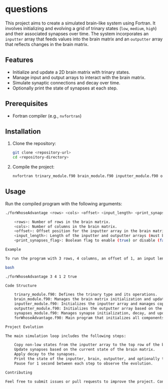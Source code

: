 # questions
This project aims to create a simulated brain-like system using Fortran. It involves initializing and evolving a grid of trinary states (`low`, `medium`, `high`) and their associated synapses over time. The system incorporates an `inputter` array that feeds values into the brain matrix and an `outputter` array that reflects changes in the brain matrix.

## Features

- Initialize and update a 2D brain matrix with trinary states.
- Manage input and output arrays to interact with the brain matrix.
- Simulate synaptic connections and decay over time.
- Optionally print the state of synapses at each step.

## Prerequisites

- Fortran compiler (e.g., `nvfortran`)

## Installation

1. Clone the repository:

    ```bash
    git clone <repository-url>
    cd <repository-directory>
    ```

2. Compile the project:

    ```bash
    nvfortran trinary_module.f90 brain_module.f90 inputter_module.f90 outputter_module.f90 synapses_module.f90 forWhoseAdvantage.f90 -o forWhoseAdvantage
    ```

## Usage

Run the compiled program with the following arguments:

```bash
./forWhoseAdvantage <rows> <cols> <offset> <input_length> <print_synapses_flag>

    <rows>: Number of rows in the brain matrix.
    <cols>: Number of columns in the brain matrix.
    <offset>: Offset position for the inputter array in the brain matrix.
    <input_length>: Length of the inputter and outputter arrays (must be less than or equal to the number of columns).
    <print_synapses_flag>: Boolean flag to enable (true) or disable (false) synapse printout.

Example

To run the program with 3 rows, 4 columns, an offset of 1, an input length of 2, and synapse printout enabled:

bash

./forWhoseAdvantage 3 4 1 2 true

Code Structure

    trinary_module.f90: Defines the trinary type and its operations.
    brain_module.f90: Manages the brain matrix initialization and updates based on synapses.
    inputter_module.f90: Initializes the inputter array and manages copying values to the brain matrix.
    outputter_module.f90: Initializes the outputter array based on the inputter array.
    synapses_module.f90: Manages synapse initialization, decay, and updates based on brain states.
    forWhoseAdvantage.f90: Main program that initializes all components and runs the main simulation loop.

Project Evolution

The main simulation loop includes the following steps:

    Copy non-low states from the inputter array to the top row of the brain matrix.
    Update synapses based on the current state of the brain matrix.
    Apply decay to the synapses.
    Print the state of the inputter, brain, outputter, and optionally the synapses.
    Pause for 1 second between each step to observe the evolution.

Contributing

Feel free to submit issues or pull requests to improve the project. Contributions are welcome!
